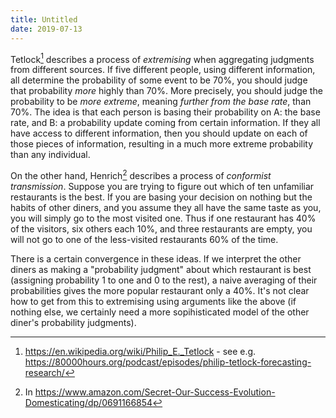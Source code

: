 ```yaml
---
title: Untitled
date: 2019-07-13
---
```

Tetlock[^1] describes a process of *extremising* when aggregating
judgments from different sources. If five different people, using
different information, all determine the probability of some event to be
70%, you should judge that probability *more* highly than 70%. More
precisely, you should judge the probability to be *more extreme*,
meaning *further from the base rate*, than 70%. The idea is that each
person is basing their probability on A: the base rate, and B: a
probability update coming from certain information. If they all have
access to different information, then you should update on each of those
pieces of information, resulting in a much more extreme probability than
any individual.

On the other hand, Henrich[^2] describes a process of *conformist
transmission*. Suppose you are trying to figure out which of ten
unfamiliar restaurants is the best. If you are basing your decision on
nothing but the habits of other diners, and you assume they all have the
same taste as you, you will simply go to the most visited one. Thus if
one restaurant has 40% of the visitors, six others each 10%, and three
restaurants are empty, you will not go to one of the less-visited
restaurants 60% of the time.

There is a certain convergence in these ideas. If we interpret the other
diners as making a "probability judgment" about which restaurant is best
(assigning probability $1$ to one and $0$ to the rest), a naive
averaging of their probabilities gives the more popular restaurant only
a 40%. It's not clear how to get from this to extremising using
arguments like the above (if nothing else, we certainly need a more
sopihisticated model of the other diner's probability judgments).

[^1]: <https://en.wikipedia.org/wiki/Philip_E._Tetlock> - see e.g.
    <https://80000hours.org/podcast/episodes/philip-tetlock-forecasting-research/>

[^2]: In
    <https://www.amazon.com/Secret-Our-Success-Evolution-Domesticating/dp/0691166854>
